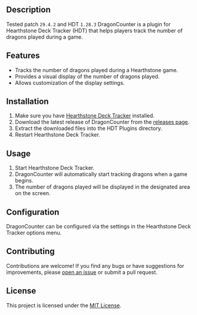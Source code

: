 ## Description
Tested patch `29.4.2` and HDT `1.28.3`
DragonCounter is a plugin for Hearthstone Deck Tracker (HDT) that helps players track the number of dragons played during a game.

## Features

- Tracks the number of dragons played during a Hearthstone game.
- Provides a visual display of the number of dragons played.
- Allows customization of the display settings.

## Installation

1. Make sure you have [Hearthstone Deck Tracker](https://hsreplay.net/downloads/) installed.
2. Download the latest release of DragonCounter from the [releases page](https://github.com/Respawnedx/DragonCounter/releases).
3. Extract the downloaded files into the HDT Plugins directory.
4. Restart Hearthstone Deck Tracker.

## Usage

1. Start Hearthstone Deck Tracker.
2. DragonCounter will automatically start tracking dragons when a game begins.
3. The number of dragons played will be displayed in the designated area on the screen.

## Configuration

DragonCounter can be configured via the settings in the Hearthstone Deck Tracker options menu.

## Contributing

Contributions are welcome! If you find any bugs or have suggestions for improvements, please [open an issue](https://github.com/Respawnedx/DragonCounter/issues) or submit a pull request.

## License

This project is licensed under the [MIT License](LICENSE).
